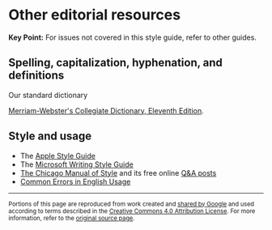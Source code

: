 # Other editorial resources

**Key Point:** For issues not covered in this style guide, refer to other
guides.

## Spelling, capitalization, hyphenation, and definitions

Our standard dictionary

[Merriam-Webster's Collegiate Dictionary, Eleventh Edition](http://www.merriam-webster.com/).

## Style and usage

- The [Apple Style Guide](https://help.apple.com/asg/)
- The
  [Microsoft Writing Style Guide](https://docs.microsoft.com/en-us/style-guide/welcome/)
- [The Chicago Manual of Style](http://www.chicagomanualofstyle.org/) and its
  free online [Q&A posts](http://www.chicagomanualofstyle.org/qanda/latest.md)
- [Common Errors in English Usage](https://brians.wsu.edu/common-errors/)

---

<small>Portions of this page are reproduced from work created and
[shared by Google](https://developers.google.com/readme/policies/) and used
according to terms described in the
[Creative Commons 4.0 Attribution License](https://creativecommons.org/licenses/by/4.0/).
For more information, refer to the
[original source page](https://developers.google.com/style/resources).</small>
